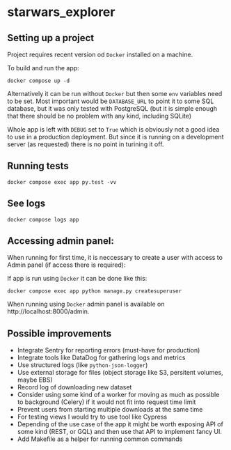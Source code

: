 # starwars_explorer

## Setting up a project

Project requires recent version od `Docker` installed on a machine.

To build and run the app:

```
docker compose up -d
```

Alternatively it can be run without `Docker` but then some `env` variables need to be set.
Most important would be `DATABASE_URL` to point it to some SQL database, but it was only tested
with PostgreSQL (but it is simple enough that there should be no problem with any kind, including SQLite)

Whole app is left with `DEBUG` set to `True` which is obviously not a good idea to use in a production deployment.
But since it is running on a development server (as requested) there is no point in turining it off.


## Running tests

```
docker compose exec app py.test -vv
```


## See logs


```
docker compose logs app
```


## Accessing admin panel:

When running for first time, it is neccessary to create a user with access to Admin panel (if access there is required):

If app is run using `Docker` it can be done like this:

```
docker compose exec app python manage.py createsuperuser
```

When running using `Docker` admin panel is available on http://localhost:8000/admin.


## Possible improvements

 * Integrate Sentry for reporting errors (must-have for production)
 * Integrate tools like DataDog for gathering logs and metrics
 * Use structured logs (like `python-json-logger`)
 * Use external storage for files (object storage like S3, persitent volumes, maybe EBS)
 * Record log of downloading new dataset
 * Consider using some kind of a worker for moving as much as possible to background (Celery) if it would not fit into request time limit
 * Prevent users from starting multiple downloads at the same time
 * For testing views I would try to use tool like Cypress
 * Depending of the use case of the app it might be worth exposing API of some kind (REST, or GQL) and then use that API to implement fancy UI.
 * Add Makefile as a helper for running common commands
